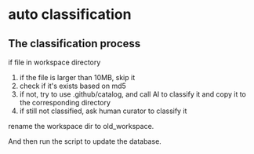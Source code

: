 # auto classification

## The classification process

if file in workspace directory

1. if the file is larger than 10MB, skip it
2. check if it's exists based on md5
3. if not, try to use .github/catalog, and call AI to classify it and copy it to the corresponding directory
4. if still not classified, ask human curator to classify it

rename the workspace dir to old_workspace.

And then run the script to update the database.
